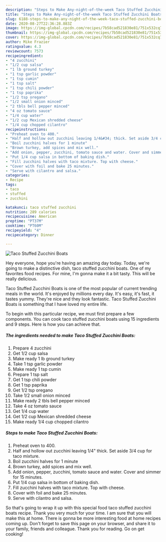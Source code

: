 ```yaml
---
description: "Steps to Make Any-night-of-the-week Taco Stuffed Zucchini Boats"
title: "Steps to Make Any-night-of-the-week Taco Stuffed Zucchini Boats"
slug: 6188-steps-to-make-any-night-of-the-week-taco-stuffed-zucchini-boats
date: 2020-08-27T22:36:28.883Z
image: https://img-global.cpcdn.com/recipes/7b58cad521830e81/751x532cq70/taco-stuffed-zucchini-boats-recipe-main-photo.jpg
thumbnail: https://img-global.cpcdn.com/recipes/7b58cad521830e81/751x532cq70/taco-stuffed-zucchini-boats-recipe-main-photo.jpg
cover: https://img-global.cpcdn.com/recipes/7b58cad521830e81/751x532cq70/taco-stuffed-zucchini-boats-recipe-main-photo.jpg
author: Mike Frazier
ratingvalue: 4.3
reviewcount: 7573
recipeingredient:
- "4 zucchini"
- "1/2 cup salsa"
- "1 lb ground turkey"
- "1 tsp garlic powder"
- "1 tsp cumin"
- "1 tsp salt"
- "1 tsp chili powder"
- "1 tsp paprika"
- "1/2 tsp oregano"
- "1/2 small onion minced"
- "2 tbls bell pepper minced"
- "4 oz tomato sauce"
- "1/4 cup water"
- "1/2 cup Mexican shredded cheese"
- "1/4 cup chopped cilantro"
recipeinstructions:
- "Preheat oven to 400."
- "Half and hollow out zucchini leaving 1/4&#34; thick. Set aside 3/4 cup for taco mixture."
- "Boil zucchini halves for 1 minute"
- "Brown turkey, add spices and mix well."
- "Add onion, pepper, zucchini, tomato sauce and water. Cover and simmer for 15 minutes."
- "Put 1/4 cup salsa in bottom of baking dish."
- "Fill zucchini halves with taco mixture. Top with cheese."
- "Cover with foil and bake 25 minutes."
- "Serve with cilantro and salsa."
categories:
- Recipe
tags:
- taco
- stuffed
- zucchini

katakunci: taco stuffed zucchini 
nutrition: 289 calories
recipecuisine: American
preptime: "PT37M"
cooktime: "PT60M"
recipeyield: "4"
recipecategory: Dinner

---
```



![Taco Stuffed Zucchini Boats](https://img-global.cpcdn.com/recipes/7b58cad521830e81/751x532cq70/taco-stuffed-zucchini-boats-recipe-main-photo.jpg)

Hey everyone, hope you're having an amazing day today. Today, we're going to make a distinctive dish, taco stuffed zucchini boats. One of my favorites food recipes. For mine, I'm gonna make it a bit tasty. This will be really delicious.

Taco Stuffed Zucchini Boats is one of the most popular of current trending meals in the world. It's enjoyed by millions every day. It's easy, it's fast, it tastes yummy. They're nice and they look fantastic. Taco Stuffed Zucchini Boats is something that I have loved my entire life.




To begin with this particular recipe, we must first prepare a few components. You can cook taco stuffed zucchini boats using 15 ingredients and 9 steps. Here is how you can achieve that.

<!--inarticleads1-->

##### The ingredients needed to make Taco Stuffed Zucchini Boats:

1. Prepare 4 zucchini
1. Get 1/2 cup salsa
1. Make ready 1 lb ground turkey
1. Take 1 tsp garlic powder
1. Make ready 1 tsp cumin
1. Prepare 1 tsp salt
1. Get 1 tsp chili powder
1. Get 1 tsp paprika
1. Get 1/2 tsp oregano
1. Take 1/2 small onion minced
1. Make ready 2 tbls bell pepper minced
1. Take 4 oz tomato sauce
1. Get 1/4 cup water
1. Get 1/2 cup Mexican shredded cheese
1. Make ready 1/4 cup chopped cilantro




<!--inarticleads2-->

##### Steps to make Taco Stuffed Zucchini Boats:

1. Preheat oven to 400.
1. Half and hollow out zucchini leaving 1/4&#34; thick. Set aside 3/4 cup for taco mixture.
1. Boil zucchini halves for 1 minute
1. Brown turkey, add spices and mix well.
1. Add onion, pepper, zucchini, tomato sauce and water. Cover and simmer for 15 minutes.
1. Put 1/4 cup salsa in bottom of baking dish.
1. Fill zucchini halves with taco mixture. Top with cheese.
1. Cover with foil and bake 25 minutes.
1. Serve with cilantro and salsa.




So that's going to wrap it up with this special food taco stuffed zucchini boats recipe. Thank you very much for your time. I am sure that you will make this at home. There is gonna be more interesting food at home recipes coming up. Don't forget to save this page on your browser, and share it to your family, friends and colleague. Thank you for reading. Go on get cooking!
